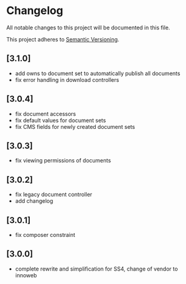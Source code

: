 # Changelog

All notable changes to this project will be documented in this file.

This project adheres to [Semantic Versioning](http://semver.org/).

## [3.1.0]

* add owns to document set to automatically publish all documents
* fix error handling in download controllers

## [3.0.4]

* fix document accessors
* fix default values for document sets
* fix CMS fields for newly created document sets

## [3.0.3]

* fix viewing permissions of documents

## [3.0.2]

* fix legacy document controller
* add changelog

## [3.0.1]

* fix composer constraint

## [3.0.0]

* complete rewrite and simplification for SS4, change of vendor to innoweb
